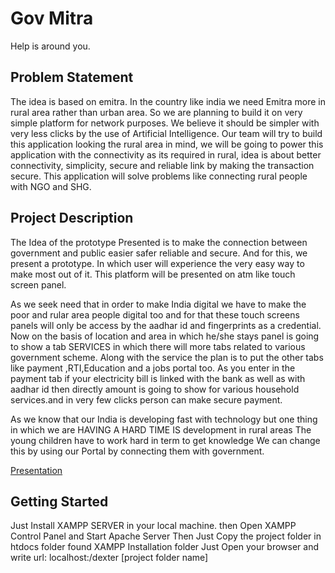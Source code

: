 # Gov Mitra
Help is around you.

## Problem Statement
The idea is based on emitra. In the country like india we need Emitra more in rural area rather than urban area. So we are planning to build it on very simple platform for network purposes. We believe it should be simpler with very less clicks by the use of Artificial Intelligence. Our team will try to build this application looking the rural area in mind, we will be going to power this application with the connectivity as its required in rural, idea is about better connectivity, simplicity, secure and reliable link by making the transaction secure. This application will solve problems like connecting rural people with NGO and SHG.

## Project Description
The Idea of the prototype Presented is to make the connection between government and public easier safer reliable and secure. And for this, we present a prototype. In which user will experience the very easy way to make most out of it. This platform will be presented on atm like touch screen panel.

As we seek need that in order to make India digital we have to make the poor and rular area people digital too and for that these touch screens panels will only be access by the aadhar id and fingerprints as a credential. Now on the basis of location and area in which he/she stays panel is going to show a tab SERVICES in which there will more tabs related to various government scheme. Along with the service the plan is to put the other tabs like payment ,RTI,Education and a jobs portal too. As you enter in the payment tab if your electricity bill is linked with the bank as well as with aadhar id then directly amount is going to show for various household services.and in very few clicks person can make secure payment.

As we know that our India is developing fast with technology but one thing in which we are HAVING A HARD TIME IS development in rural areas The young children have to work hard in term to get knowledge We can change this by using our Portal by connecting them with government.

<a href="https://he-s3.s3.amazonaws.com/media/sprint/rajasthan-govt-e-governance-hackathon/team/139481/1b66441dexter.pdf"> Presentation </a>
## Getting Started
Just Install XAMPP SERVER in your local machine. then Open XAMPP Control Panel and Start Apache Server Then Just Copy the project folder in htdocs folder found XAMPP Installation folder Just Open your browser and write url: localhost:/dexter [project folder name]

